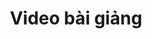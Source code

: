 ---
title: "Video bài giảng"
image1 : "/vi/videolecture/lecturedetail_1.png"
image2 : "/vi/videolecture/lecturedetail_2.png"
comment1: " VÙNG THAO TÁC : 
- Bạn muốn thêm chương trình khác ?! Bấm vào đây : nhấn để thêm chương trình mới."
comment2: " VÙNG THAO TÁC :
- NÚT CỘNG MÀU XANH LÁ : nhấn để thêm video mới. 
- Dùng công tắc để công khai video của mình hoặc không."			
img_title1 : "Hình 01"
img_title2 : "Hình 02"
img1_coords1 : "10,230,250,253"
img1_link1 : "/post/vi/videolecture/lecturedetail/step56_pop_up_info_add_program/"
img2_coords1 : "125,229,155,255"
img2_link1 : "/post/vi/videolecture/step60-select_video/"
tranvi : "/post/vi/videolecture/step55_lecture_detail/"
tranen : "/post/en/videolecture/step55_lecture_detail/"
pos : "1"
---